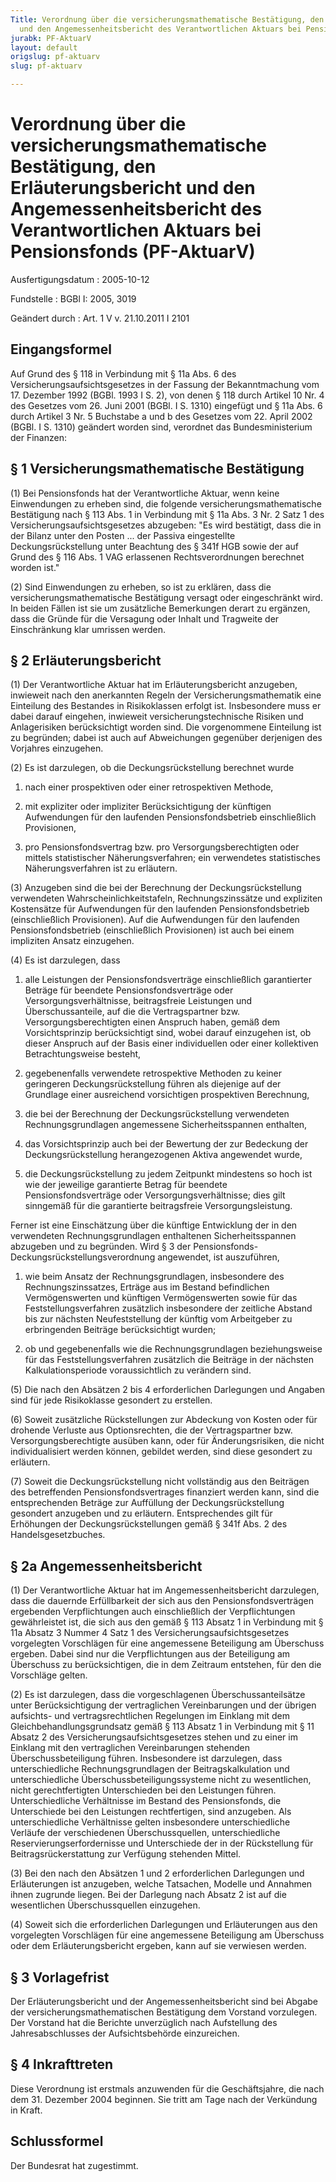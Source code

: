 ```yaml
---
Title: Verordnung über die versicherungsmathematische Bestätigung, den Erläuterungsbericht
  und den Angemessenheitsbericht des Verantwortlichen Aktuars bei Pensionsfonds
jurabk: PF-AktuarV
layout: default
origslug: pf-aktuarv
slug: pf-aktuarv

---
```


# Verordnung über die versicherungsmathematische Bestätigung, den Erläuterungsbericht und den Angemessenheitsbericht des Verantwortlichen Aktuars bei Pensionsfonds (PF-AktuarV)

Ausfertigungsdatum
:   2005-10-12

Fundstelle
:   BGBl I: 2005, 3019

Geändert durch
:   Art. 1 V v. 21.10.2011 I 2101



## Eingangsformel

Auf Grund des § 118 in Verbindung mit § 11a Abs. 6 des
Versicherungsaufsichtsgesetzes in der Fassung der Bekanntmachung vom
17\. Dezember 1992 (BGBl. 1993 I S. 2), von denen § 118 durch Artikel
10 Nr. 4 des Gesetzes vom 26. Juni 2001 (BGBl. I S. 1310) eingefügt
und § 11a Abs. 6 durch Artikel 3 Nr. 5 Buchstabe a und b des Gesetzes
vom 22. April 2002 (BGBl. I S. 1310) geändert worden sind, verordnet
das Bundesministerium der Finanzen:


## § 1 Versicherungsmathematische Bestätigung

(1) Bei Pensionsfonds hat der Verantwortliche Aktuar, wenn keine
Einwendungen zu erheben sind, die folgende versicherungsmathematische
Bestätigung nach § 113 Abs. 1 in Verbindung mit § 11a Abs. 3 Nr. 2
Satz 1 des Versicherungsaufsichtsgesetzes abzugeben:
"Es wird bestätigt, dass die in der Bilanz unter den Posten ... der
Passiva eingestellte Deckungsrückstellung unter Beachtung des § 341f
HGB sowie der auf Grund des § 116 Abs. 1 VAG erlassenen
Rechtsverordnungen berechnet worden ist."

(2) Sind Einwendungen zu erheben, so ist zu erklären, dass die
versicherungsmathematische Bestätigung versagt oder eingeschränkt
wird. In beiden Fällen ist sie um zusätzliche Bemerkungen derart zu
ergänzen, dass die Gründe für die Versagung oder Inhalt und Tragweite
der Einschränkung klar umrissen werden.


## § 2 Erläuterungsbericht

(1) Der Verantwortliche Aktuar hat im Erläuterungsbericht anzugeben,
inwieweit nach den anerkannten Regeln der Versicherungsmathematik eine
Einteilung des Bestandes in Risikoklassen erfolgt ist. Insbesondere
muss er dabei darauf eingehen, inwieweit versicherungstechnische
Risiken und Anlagerisiken berücksichtigt worden sind. Die vorgenommene
Einteilung ist zu begründen; dabei ist auch auf Abweichungen gegenüber
derjenigen des Vorjahres einzugehen.

(2) Es ist darzulegen, ob die Deckungsrückstellung berechnet wurde

1.  nach einer prospektiven oder einer retrospektiven Methode,


2.  mit expliziter oder impliziter Berücksichtigung der künftigen
    Aufwendungen für den laufenden Pensionsfondsbetrieb einschließlich
    Provisionen,


3.  pro Pensionsfondsvertrag bzw. pro Versorgungsberechtigten oder mittels
    statistischer Näherungsverfahren; ein verwendetes statistisches
    Näherungsverfahren ist zu erläutern.




(3) Anzugeben sind die bei der Berechnung der Deckungsrückstellung
verwendeten Wahrscheinlichkeitstafeln, Rechnungszinssätze und
expliziten Kostensätze für Aufwendungen für den laufenden
Pensionsfondsbetrieb (einschließlich Provisionen). Auf die
Aufwendungen für den laufenden Pensionsfondsbetrieb (einschließlich
Provisionen) ist auch bei einem impliziten Ansatz einzugehen.

(4) Es ist darzulegen, dass

1.  alle Leistungen der Pensionsfondsverträge einschließlich garantierter
    Beträge für beendete Pensionsfondsverträge oder
    Versorgungsverhältnisse, beitragsfreie Leistungen und
    Überschussanteile, auf die die Vertragspartner bzw.
    Versorgungsberechtigten einen Anspruch haben, gemäß dem
    Vorsichtsprinzip berücksichtigt sind, wobei darauf einzugehen ist, ob
    dieser Anspruch auf der Basis einer individuellen oder einer
    kollektiven Betrachtungsweise besteht,


2.  gegebenenfalls verwendete retrospektive Methoden zu keiner geringeren
    Deckungsrückstellung führen als diejenige auf der Grundlage einer
    ausreichend vorsichtigen prospektiven Berechnung,


3.  die bei der Berechnung der Deckungsrückstellung verwendeten
    Rechnungsgrundlagen angemessene Sicherheitsspannen enthalten,


4.  das Vorsichtsprinzip auch bei der Bewertung der zur Bedeckung der
    Deckungsrückstellung herangezogenen Aktiva angewendet wurde,


5.  die Deckungsrückstellung zu jedem Zeitpunkt mindestens so hoch ist wie
    der jeweilige garantierte Betrag für beendete Pensionsfondsverträge
    oder Versorgungsverhältnisse; dies gilt sinngemäß für die garantierte
    beitragsfreie Versorgungsleistung.



Ferner ist eine Einschätzung über die künftige Entwicklung der in den
verwendeten Rechnungsgrundlagen enthaltenen Sicherheitsspannen
abzugeben und zu begründen. Wird § 3 der Pensionsfonds-
Deckungsrückstellungsverordnung angewendet, ist auszuführen,

1.  wie beim Ansatz der Rechnungsgrundlagen, insbesondere des
    Rechnungszinssatzes, Erträge aus im Bestand befindlichen
    Vermögenswerten und künftigen Vermögenswerten sowie für das
    Feststellungsverfahren zusätzlich insbesondere der zeitliche Abstand
    bis zur nächsten Neufeststellung der künftig vom Arbeitgeber zu
    erbringenden Beiträge berücksichtigt wurden;


2.  ob und gegebenenfalls wie die Rechnungsgrundlagen beziehungsweise für
    das Feststellungsverfahren zusätzlich die Beiträge in der nächsten
    Kalkulationsperiode voraussichtlich zu verändern sind.




(5) Die nach den Absätzen 2 bis 4 erforderlichen Darlegungen und
Angaben sind für jede Risikoklasse gesondert zu erstellen.

(6) Soweit zusätzliche Rückstellungen zur Abdeckung von Kosten oder
für drohende Verluste aus Optionsrechten, die der Vertragspartner bzw.
Versorgungsberechtigte ausüben kann, oder für Änderungsrisiken, die
nicht individualisiert werden können, gebildet werden, sind diese
gesondert zu erläutern.

(7) Soweit die Deckungsrückstellung nicht vollständig aus den
Beiträgen des betreffenden Pensionsfondsvertrages finanziert werden
kann, sind die entsprechenden Beträge zur Auffüllung der
Deckungsrückstellung gesondert anzugeben und zu erläutern.
Entsprechendes gilt für Erhöhungen der Deckungsrückstellungen gemäß §
341f Abs. 2 des Handelsgesetzbuches.


## § 2a Angemessenheitsbericht

(1) Der Verantwortliche Aktuar hat im Angemessenheitsbericht
darzulegen, dass die dauernde Erfüllbarkeit der sich aus den
Pensionsfondsverträgen ergebenden Verpflichtungen auch einschließlich
der Verpflichtungen gewährleistet ist, die sich aus den gemäß § 113
Absatz 1 in Verbindung mit § 11a Absatz 3 Nummer 4 Satz 1 des
Versicherungsaufsichtsgesetzes vorgelegten Vorschlägen für eine
angemessene Beteiligung am Überschuss ergeben. Dabei sind nur die
Verpflichtungen aus der Beteiligung am Überschuss zu berücksichtigen,
die in dem Zeitraum entstehen, für den die Vorschläge gelten.

(2) Es ist darzulegen, dass die vorgeschlagenen Überschussanteilsätze
unter Berücksichtigung der vertraglichen Vereinbarungen und der
übrigen aufsichts- und vertragsrechtlichen Regelungen im Einklang mit
dem Gleichbehandlungsgrundsatz gemäß § 113 Absatz 1 in Verbindung mit
§ 11 Absatz 2 des Versicherungsaufsichtsgesetzes stehen und zu einer
im Einklang mit den vertraglichen Vereinbarungen stehenden
Überschussbeteiligung führen. Insbesondere ist darzulegen, dass
unterschiedliche Rechnungsgrundlagen der Beitragskalkulation und
unterschiedliche Überschussbeteiligungssysteme nicht zu wesentlichen,
nicht gerechtfertigten Unterschieden bei den Leistungen führen.
Unterschiedliche Verhältnisse im Bestand des Pensionsfonds, die
Unterschiede bei den Leistungen rechtfertigen, sind anzugeben. Als
unterschiedliche Verhältnisse gelten insbesondere unterschiedliche
Verläufe der verschiedenen Überschussquellen, unterschiedliche
Reservierungserfordernisse und Unterschiede der in der Rückstellung
für Beitragsrückerstattung zur Verfügung stehenden Mittel.

(3) Bei den nach den Absätzen 1 und 2 erforderlichen Darlegungen und
Erläuterungen ist anzugeben, welche Tatsachen, Modelle und Annahmen
ihnen zugrunde liegen. Bei der Darlegung nach Absatz 2 ist auf die
wesentlichen Überschussquellen einzugehen.

(4) Soweit sich die erforderlichen Darlegungen und Erläuterungen aus
den vorgelegten Vorschlägen für eine angemessene Beteiligung am
Überschuss oder dem Erläuterungsbericht ergeben, kann auf sie
verwiesen werden.


## § 3 Vorlagefrist

Der Erläuterungsbericht und der Angemessenheitsbericht sind bei Abgabe
der versicherungsmathematischen Bestätigung dem Vorstand vorzulegen.
Der Vorstand hat die Berichte unverzüglich nach Aufstellung des
Jahresabschlusses der Aufsichtsbehörde einzureichen.


## § 4 Inkrafttreten

Diese Verordnung ist erstmals anzuwenden für die Geschäftsjahre, die
nach dem 31. Dezember 2004 beginnen. Sie tritt am Tage nach der
Verkündung in Kraft.


## Schlussformel

Der Bundesrat hat zugestimmt.

